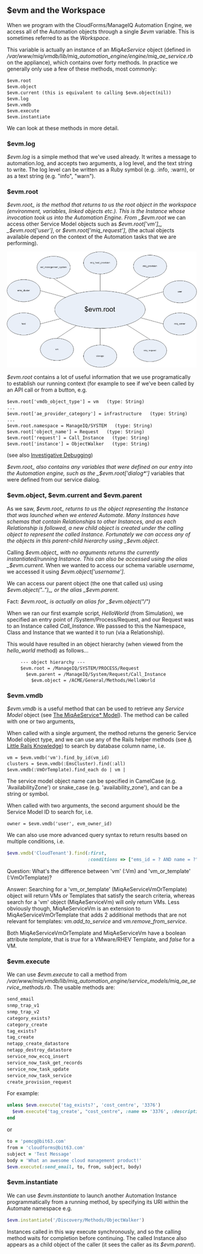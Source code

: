 ## $evm and the Workspace

When we program with the CloudForms/ManageIQ Automation Engine, we access all of the Automation objects through a single _$evm_ variable. This is sometimes referred to as the _Workspace_.

This variable is actually an instance of an _MiqAeService_ object (defined in _/var/www/miq/vmdb/lib/miq\_automation\_engine/engine/miq\_ae\_service.rb_ on the appliance), which contains over forty methods. In practice we generally only use a few of these methods, most commonly:

```
$evm.root
$evm.object
$evm.current (this is equivalent to calling $evm.object(nil))
$evm.log
$evm.vmdb
$evm.execute
$evm.instantiate
```

We can look at these methods in more detail.

### $evm.log

_$evm.log_ is a simple method that we've used already. It writes a message to automation.log, and accepts two arguments, a log level, and the text string to write. The log level can be written as a Ruby symbol (e.g. :info, :warn), or as a text string (e.g. "info", "warn").

### $evm.root

_$evm.root_ is the method that returns to us the root object in the workspace (environment, variables, linked objects etc.). This is the Instance whose invocation took us into the Automation Engine. From _$evm.root_ we can access other Service Model objects such as _$evm.root['vm']_, _$evm.root['user']_, or _$evm.root\['miq\_request'\]_, (the actual objects available depend on the context of the Automation tasks that we are performing).


![Object Model](images/object_model.png)


_$evm.root_ contains a lot of useful information that we use programatically to establish our running context (for example to see if we've been called by an API call or from a button, e.g.

```
$evm.root['vmdb_object_type'] = vm   (type: String)
...
$evm.root['ae_provider_category'] = infrastructure   (type: String)
...
$evm.root.namespace = ManageIQ/SYSTEM   (type: String)
$evm.root['object_name'] = Request   (type: String)
$evm.root['request'] = Call_Instance   (type: String)
$evm.root['instance'] = ObjectWalker   (type: String)
```

(see also [Investigative Debugging](../chapter11/investigative_debugging.md))

_$evm.root_ also contains any variables that were defined on our entry into the Automation engine, such as the _$evm.root\['dialog*']_ variables that were defined from our service dialog.

### $evm.object, $evm.current and $evm.parent

As we saw, _$evm.root_ returns to us the object representing the Instance that was launched when we entered Automate. Many Instances have schemas that contain Relationships to other Instances, and as each Relationship is followed, a new child object is created under the calling object to represent the called Instance. Fortunately we can access any of the objects in this parent-child hierarchy using _$evm.object_.

Calling _$evm.object_ with no arguments returns the currently instantiated/running Instance. This can also be accessed using the alias _$evm.current_. When we wanted to access our schema variable _username_, we accessed it using _$evm.object\['username'\]_.

We can access our parent object (the one that called us) using _$evm.object("..")_, or the alias _$evm.parent_. 

Fact: _$evm.root_ is actually an alias for _$evm.object("/")_ 

When we ran our first example script, _HelloWorld_ (from Simulation), we specified an entry point of /System/Process/Request, and our Request was to an Instance called _Call\_Instance_. We passsed to this the Namespace, Class and Instance that we wanted it to run (via a Relationship).

This would have resulted in an object hierarchy (when viewed from the _hello\_world_ method) as follows...

```
     --- object hierarchy ---
     $evm.root = /ManageIQ/SYSTEM/PROCESS/Request
       $evm.parent = /ManageIQ/System/Request/Call_Instance
         $evm.object = /ACME/General/Methods/HelloWorld
```

### $evm.vmdb

_$evm.vmdb_ is a useful method that can be used to retrieve any _Service Model_ object (see [The MiqAeService* Model](../chapter5/the_miqaeservice_model.md)). The method can be called with one or two arguments,

When called with a single argument, the method returns the generic Service Model object type, and we can use any of the Rails helper methods (see [A Little Rails Knowledge](../chapter4/a_little_rails_knowledge.md)) to search by database column name, i.e.

```
vm = $evm.vmdb('vm').find_by_id(vm_id)
clusters = $evm.vmdb(:EmsCluster).find(:all)
$evm.vmdb(:VmOrTemplate).find_each do | vm |
```
The service model object name can be specified in CamelCase (e.g. 'AvailabilityZone') or snake_case (e.g. 'availability\_zone'), and can be a string or symbol.

When called with two arguments, the second argument should be the Service Model ID to search for, i.e.

```
owner = $evm.vmdb('user', evm_owner_id)
```
We can also use more advanced query syntax to return results based on multiple conditions, i.e.

```ruby
$evm.vmdb('CloudTenant').find(:first, 
							  :conditions => ["ems_id = ? AND name = ?",  src_ems_id, tenant_name])
```
Question: What's the difference between 'vm' (:Vm) and 'vm\_or\_template' (:VmOrTemplate)?

Answer: Searching for a 'vm\_or\_template' (MiqAeServiceVmOrTemplate) object will return VMs _or_ Templates that satisfy the search criteria, whereas search for a 'vm' object (MiqAeServiceVm) will only return VMs. Less obviously though, MiqAeServiceVm is an extension to MiqAeServiceVmOrTemplate that adds 2 additional methods that are not relevant for templates: _vm.add\_to\_service_ and _vm.remove\_from\_service_. 

Both MiqAeServiceVmOrTemplate and MiqAeServiceVm have a boolean attribute _template_, that is _true_ for a VMware/RHEV Template, and _false_ for a VM.


### $evm.execute

We can use _$evm.execute_ to call a method from _/var/www/miq/vmdb/lib/miq\_automation\_engine/service\_models/miq\_ae\_service\_methods.rb_. The usable methods are:

```ruby
send_email
snmp_trap_v1
snmp_trap_v2
category_exists?
category_create
tag_exists?
tag_create
netapp_create_datastore
netapp_destroy_datastore
service_now_eccq_insert
service_now_task_get_records
service_now_task_update
service_now_task_service
create_provision_request
```
For example:

```ruby
unless $evm.execute('tag_exists?', 'cost_centre', '3376')
  $evm.execute('tag_create', "cost_centre", :name => '3376', :description => '3376')
end
```

or

```ruby
to = 'pemcg@bit63.com'
from = 'cloudforms@bit63.com'
subject = 'Test Message'
body = 'What an awesome cloud management product!'
$evm.execute(:send_email, to, from, subject, body)
```

### $evm.instantiate

We can use _$evm.instantiate_ to launch another Automation Instance programmatically from a running method, by specifying its URI within the Automate namespace e.g.

```ruby
$evm.instantiate('/Discovery/Methods/ObjectWalker')
```
Instances called in this way execute synchronously, and so the calling method waits for completion before continuing. The called Instance also appears as a child object of the caller (it sees the caller as its _$evm.parent_).


